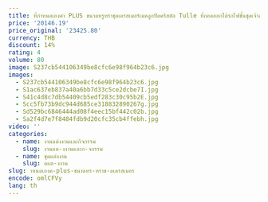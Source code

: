 ```yaml
---
title: ที่กําหนดเองคํา PLUS ขนาดหรูหราชุดเดรสเมอร์เมดลูกปัดคริสตัล Tulle ที่ถอดออกได้รถไฟชั้นชุดเจ้าสาวชุด
price: '20146.19'
price_original: '23425.80'
currency: THB
discount: 14%
rating: 4
volume: 80
image: S237cb544106349be8cfc6e98f964b23c6.jpg
images:
  - S237cb544106349be8cfc6e98f964b23c6.jpg
  - S1ac637eb837a40a6bb7d33c5ce2dcbe7I.jpg
  - S41c4d8c7db54409cb5edf283c30c95b2E.jpg
  - Scc5fb73b9dc944d685ce318832890267g.jpg
  - Sd529bc6846444ad08f4eec15bf442c02b.jpg
  - Sa2f4d7e7f8484fdb9d20cfc35cb4ffebh.jpg
video: ''
categories:
  - name: งานแต่งงานและกิจกรรม
    slug: งานแต-งงานและก-จกรรม
  - name: ชุดแต่งงาน
    slug: ดแต-งงาน
slug: าหนดเองค-plus-ขนาดหร-หราช-ดเดรสเมอร
encode: omlCFVy
lang: th
---
```

  